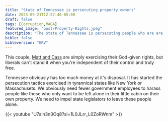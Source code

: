 ```yaml
---
title: "State of Tennessee is persecuting property owners"
date: 2023-09-21T12:57:40-05:00
draft: false
tags: [Corruption,MAGA]
featured_image: "post/Property-Rights.jpeg"
description: "The state of Tennessee is persecuting people who are are pursuing their Constitutional right to property."
bible: false
bibleversion: "ERV"
---
```


This couple, [Matt and Cass](https://www.youtube.com/@RunawayMattCass) are simply exercising their God-given rights, but liberals can't stand it when you're independent of their control and truly free.

Tennessee obviously has too much money at it's disposal. It has started the persecution tactics exercised in tyrannical states like New York or Massachusets.  We obviously need fewer government employees to harass people like these who only want to be left alone in their little cabin on their own property.  We need to impel state legislators to leave these people alone.

{{< youtube "U7ain3n3Oq8?si=1L0JLrr_L0ZoRWnm" >}}
